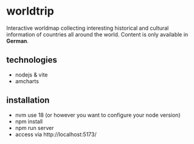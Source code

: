 # worldtrip
Interactive worldmap collecting interesting historical and cultural information of countries all around the world.
Content is only available in **German**.

## technologies
* nodejs & vite
* amcharts

## installation
* nvm use 18 (or however you want to configure your node version)
* npm install
* npm run server
* access via http://localhost:5173/